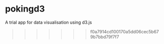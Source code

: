 # pokingd3
A trial app for data visualisation using d3.js
>>>>>>> f0a7914cd100170a5dd06cec5b679b7bbd79f7f7
